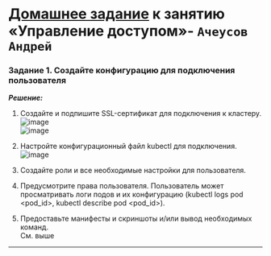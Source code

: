 # [Домашнее задание](https://github.com/netology-code/kuber-homeworks/blob/main/2.4/2.4.md) к занятию «Управление доступом»- `Ачеусов Андрей`


### Задание 1. Создайте конфигурацию для подключения пользователя   

***Решение:***  

1. Создайте и подпишите SSL-сертификат для подключения к кластеру.  
![image](https://github.com/user-attachments/assets/c3ebb56e-d0d0-47f9-b62b-181ff2499aad)  
![image](https://github.com/user-attachments/assets/8a46c0cb-a44c-4c52-a303-39c6c36010a7)  

2. Настройте конфигурационный файл kubectl для подключения.  
![image](https://github.com/user-attachments/assets/9e3e871d-cb8a-4e93-846c-c28a7da1a9ed)  

3. Создайте роли и все необходимые настройки для пользователя.  


4. Предусмотрите права пользователя. Пользователь может просматривать логи подов и их конфигурацию (kubectl logs pod <pod_id>, kubectl describe pod <pod_id>).  


5. Предоставьте манифесты и скриншоты и/или вывод необходимых команд.  
См. выше   


---

